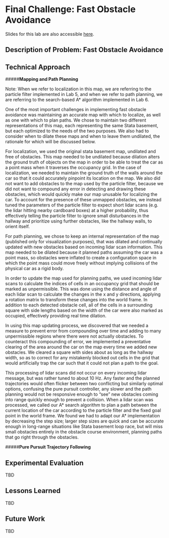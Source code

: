# Final Challenge: Fast Obstacle Avoidance

Slides for this lab are also accessible [here](https://drive.google.com/open?id=1kieycNzAH1OnR04PcUReGHFV1kBajHFnhcm2qmBWEOQ).

## **Description of Problem: Fast Obstacle Avoidance**

## **Technical Approach**

#####__**Mapping and Path Planning**__

Note: When we refer to localization in this map, we are referring to the particle filter implemented in Lab 5, and when we refer to path planning, we are referring to the search-based A* algorithm implemented in Lab 6.

One of the most important challenges in implementing fast obstacle avoidance was maintaining an accurate map with which to localize, as well as one with which to plan paths. We chose to maintain two different representations of this map, each representing the same Stata basement, but each optimized to the needs of the two purposes. We also had to consider when to dilate these maps and when to leave them undilated, the rationale for which will be discussed below.

For localization, we used the original stata basement map, undilated and free of obstacles. This map needed to be undilated because dilation alters the ground truth of objects on the map in order to be able to treat the car as a point mass when it traverses the occupancy grid. In the case of localization, we needed to maintain the ground truth of the walls around the car so that it could accurately pinpoint its location on the map. We also did not want to add obstacles to the map used by the particle filter, because we did not want to compound any error in detecting and drawing these obstacles, which would quickly make our map unusable for localizing the car. To account for the presence of these unmapped obstacles, we instead tuned the parameters of the particle filter to expect short lidar scans (e.g. the lidar hitting nearby cardboard boxes) at a higher probability, thus effectively telling the particle filter to ignore small disturbances in the hallway and prioritize using further obstacles, like the hallway walls, to orient itself.

For path planning, we chose to keep an internal representation of the map (published only for visualization purposes), that was dilated and continually updated with new obstacles based on incoming lidar scan information. This map needed to be dilated because it planned paths assuming the car was a point mass, so obstacles were inflated to create a configuration space in which the point mass could move freely without implying collisions of the physical car as a rigid body.

In order to update the map used for planning paths, we used incoming lidar scans to calculate the indices of cells in an occupancy grid that should be marked as unpermissible. This was done using the distance and angle of each lidar scan to calculate the changes in the x and y directions, applying a rotation matrix to transform these changes into the world frame. In addition to each detected obstacle cell, all of the cells in a surrounding square with side lengths based on the width of the car were also marked as occupied, effectively providing real time dilation.

In using this map updating process, we discovered that we needed a measure to prevent error from compounding over time and adding to many unpermissible regions where there were not actually obstacles. To counteract this compounding of error, we implemented a preventative clearing of the area around the car on the map every time we added new obstacles. We cleared a square with sides about as long as the hallway width, so as to correct for any mistakenly blocked out cells in the grid that would artificially trap the car such that it could not plan a path to the goal.

This processing of lidar scans did not occur on every incoming lidar message, but was rather tuned to about 10 Hz. Any faster and the planned trajectories would often flicker between two conflicting but similarly optimal options, confusing the pure pursuit controller, any slower and the path planning would not be responsive enough to “see” new obstacles coming into range quickly enough to prevent a collision. When a lidar scan was processed, we called our A* search algorithm to plan a path between the current location of the car according to the particle filter and the fixed goal point in the world frame. We found we had to adapt our A* implementation by decreasing the step size; larger step sizes are quick and can be accurate enough in long-range situations like Stata basement loop race, but will miss small obstacles entirely in the obstacle course environment, planning paths that go right through the obstacles.

#####__**Pure Pursuit Trajectory Following**__

## **Experimental Evaluation**
TBD  

## **Lessons Learned**
TBD  

## **Future Work**
TBD  

